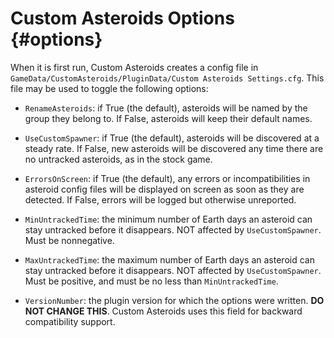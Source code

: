Custom Asteroids Options                         {#options}
============

When it is first run, Custom Asteroids creates a config file in `GameData/CustomAsteroids/PluginData/Custom Asteroids Settings.cfg`. This file may be used to toggle the following options:

* `RenameAsteroids`: if True (the default), asteroids will be named by the group they belong to. If False, asteroids will keep their default names.
* `UseCustomSpawner`: if True (the default), asteroids will be discovered at a steady rate. If False, new asteroids will be discovered any time there are no untracked asteroids, as in the stock game.
* `ErrorsOnScreen`: if True (the default), any errors or incompatibilities in asteroid config files will be displayed on screen as soon as they are detected. If False, errors will be logged but otherwise unreported.

* `MinUntrackedTime`: the minimum number of Earth days an asteroid can stay untracked before it disappears. NOT affected by `UseCustomSpawner`. Must be nonnegative.
* `MaxUntrackedTime`: the maximum number of Earth days an asteroid can stay untracked before it disappears. NOT affected by `UseCustomSpawner`. Must be positive, and must be no less than `MinUntrackedTime`.

* `VersionNumber`: the plugin version for which the options were written. **DO NOT CHANGE THIS**. Custom Asteroids uses this field for backward compatibility support.
